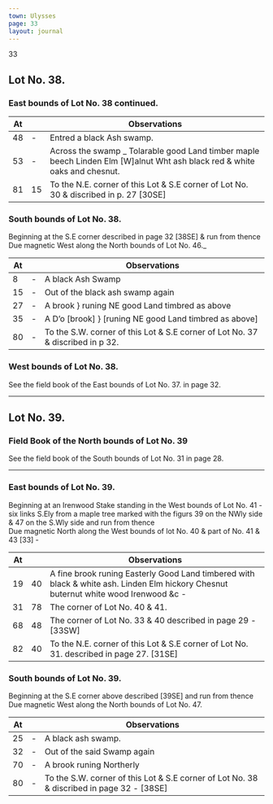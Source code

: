 ```yaml
---
town: Ulysses
page: 33
layout: journal
---
```


33

## Lot No. 38.

### East bounds of Lot No. 38 continued.

| At |    | Observations |
| -- | -- | ------------ |
| 48 | - | Entred a black Ash swamp.
| 53 | - | Across the swamp _ Tolarable good Land timber maple beech Linden Elm [W]alnut Wht ash black red & white oaks and chesnut.
| 81 | 15 | To the N.E. corner of this Lot & S.E corner of Lot No. 30 & discribed in p. 27 [30SE]

### South bounds of Lot No. 38.

Beginning at the S.E corner described in page 32 [38SE] & run from thence \
Due magnetic West along the North bounds of Lot No. 46._

| At |    | Observations |
| -- | -- | ------------ |
| 8 | - | A black Ash Swamp
| 15 | - | Out of the black ash swamp again
| 27 | - | A brook } runing NE good Land timbred as above
| 35 | - | A D’o [brook] } [runing NE good Land timbred as above]
| 80 | - | To the S.W. corner of this Lot & S.E corner of Lot No. 37 & discribed in p 32.

### West bounds of Lot No. 38.

See the field book of the East bounds of Lot No. 37. in page 32.

---

## Lot No. 39.

### Field Book of the North bounds of Lot No. 39

See the field book of the South bounds of Lot No. 31 in page 28.

---

### East bounds of Lot No. 39.

Beginning at an Irenwood Stake standing in the West bounds of Lot No. 41 - six links S.Ely from a maple tree marked with the figurs 39 on the NWly side & 47 on the S.Wly side and run from thence \
Due magnetic North along the West bounds of lot No. 40 & part of No. 41 & 43 [33] -

| At |    | Observations |
| -- | -- | ------------ |
| 19 | 40 | A fine brook runing Easterly Good Land timbered with black & white ash. Linden Elm hickory Chesnut buternut white wood Irenwood &c -
| 31 | 78 | The corner of Lot No. 40 & 41.
| 68 | 48 | The corner of Lot No. 33 & 40 described in page 29 - [33SW]
| 82 | 40 | To the N.E. corner of this Lot & S.E corner of Lot No. 31. described in page 27. [31SE]

### South bounds of Lot No. 39.

Beginning at the S.E corner above described [39SE] and run from thence \
Due magnetic West along the North bounds of Lot No. 47.

| At |    | Observations |
| -- | -- | ------------ |
| 25 | - | A black ash swamp.
| 32 | - | Out of the said Swamp again
| 70 | - | A brook runing Northerly
| 80 | - | To the S.W. corner of this Lot & S.E corner of Lot No. 38 & discribed in page 32 - [38SE]

